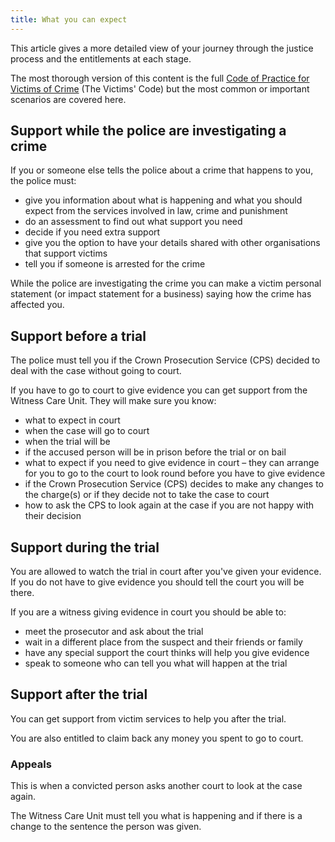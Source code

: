 ---title: What you can expect---
This article gives a more detailed view of your journey through the justice process and the entitlements at each stage.

The most thorough version of this content is the full [Code of Practice for Victims of Crime](https://www.gov.uk/government/publications/the-code-of-practice-for-victims-of-crime) (The Victims' Code) but the most common or important scenarios are covered here. ## <a name="investigation"></a>Support while the police are investigating a crimeIf you or someone else tells the police about a crime that happens to you, the police must:- give you information about what is happening and what you should expect from the services involved in law, crime and punishment- do an assessment to find out what support you need- decide if you need extra support- give you the option to have your details shared with other organisations that support victims- tell you if someone is arrested for the crimeWhile the police are investigating the crime you can make a victim personal statement (or impact statement for a business) saying how the crime has affected you.## <a name="before-trial"></a>Support before a trialThe police must tell you if the Crown Prosecution Service (CPS) decided to deal with the case without going to court.If you have to go to court to give evidence you can get support from the Witness Care Unit. They will make sure you know:- what to expect in court- when the case will go to court- when the trial will be- if the accused person will be in prison before the trial or on bail- what to expect if you need to give evidence in court – they can arrange for you to go to the court to look round before you have to give evidence- if the Crown Prosecution Service (CPS) decides to make any changes to the charge(s) or if they decide not to take the case to court- how to ask the CPS to look again at the case if you are not happy with their decision## <a name="during-trial"></a>Support during the trialYou are allowed to watch the trial in court after you've given your evidence. If you do not have to give evidence you should tell the court you will be there.If you are a witness giving evidence in court you should be able to:- meet the prosecutor and ask about the trial - wait in a different place from the suspect and their friends or family- have any special support the court thinks will help you give evidence- speak to someone who can tell you what will happen at the trial ## Support <a name="after-trial"></a>after the trialYou can get support from victim services to help you after the trial.You are also entitled to claim back any money you spent to go to court.### AppealsThis is when a convicted person asks another court to look at the case again.The Witness Care Unit must tell you what is happening and if there is a change to the sentence the person was given.